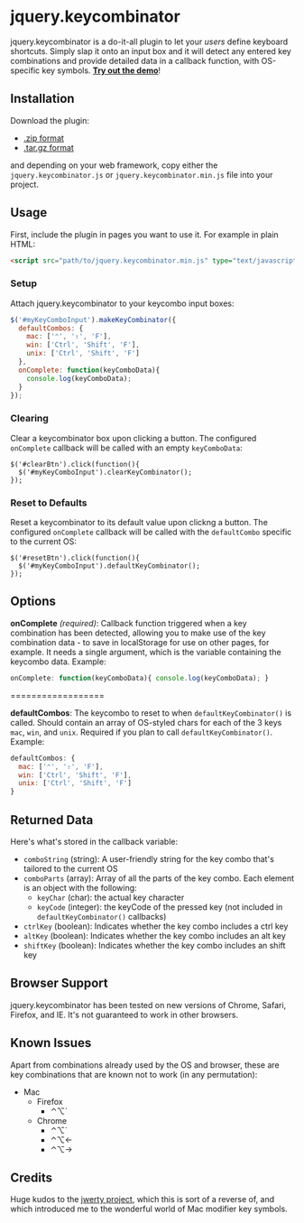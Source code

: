 jquery.keycombinator
====================
jquery.keycombinator is a do-it-all plugin to let your _users_ define keyboard shortcuts. Simply slap it onto an input box and it will detect any entered key combinations and provide detailed data in a callback function, with OS-specific key symbols. [**Try out the demo**][demo]!

Installation
------------
Download the plugin:

- [.zip format][zip]
- [.tar.gz format][tar]

and depending on your web framework, copy either the `jquery.keycombinator.js` or `jquery.keycombinator.min.js` file into your project.

Usage
-----
First, include the plugin in pages you want to use it. For example in plain HTML:

```html
<script src="path/to/jquery.keycombinator.min.js" type="text/javascript"></script>
```

### Setup
Attach jquery.keycombinator to your keycombo input boxes:

```js
$('#myKeyComboInput').makeKeyCombinator({
  defaultCombos: {
    mac: ['⌃', '⇧', 'F'],
    win: ['Ctrl', 'Shift', 'F'],
    unix: ['Ctrl', 'Shift', 'F']
  },
  onComplete: function(keyComboData){
    console.log(keyComboData);
  }
});
```

### Clearing
Clear a keycombinator box upon clicking a button. The configured `onComplete` callback will be called with an empty `keyComboData`:

```
$('#clearBtn').click(function(){
  $('#myKeyComboInput').clearKeyCombinator();
});
```

### Reset to Defaults
Reset a keycombinator to its default value upon clickng a button. The configured `onComplete` callback will be called with the `defaultCombo` specific to the current OS:

```
$('#resetBtn').click(function(){
  $('#myKeyComboInput').defaultKeyCombinator();
});
```

Options
-------
__onComplete__ _(required)_: Callback function triggered when a key combination has been detected, allowing you to make use of the key combination data - to save in localStorage for use on other pages, for example. It needs a single argument, which is the variable containing the keycombo data. Example:

```js
onComplete: function(keyComboData){ console.log(keyComboData); }
```

==================

__defaultCombos__: The keycombo to reset to when `defaultKeyCombinator()` is called. Should contain an array of OS-styled chars for each of the 3 keys `mac`, `win`, and `unix`. Required if you plan to call `defaultKeyCombinator()`. Example:

```js
defaultCombos: {
  mac: ['⌃', '⇧', 'F'],
  win: ['Ctrl', 'Shift', 'F'],
  unix: ['Ctrl', 'Shift', 'F']
}
```

Returned Data
-------------
Here's what's stored in the callback variable:

- `comboString` (string): A user-friendly string for the key combo that's tailored to the current OS
- `comboParts` (array): Array of all the parts of the key combo. Each element is an object with the following:
  - `keyChar` (char): the actual key character
  - `keyCode` (integer): the keyCode of the pressed key (not included in `defaultKeyCombinator()` callbacks)
- `ctrlKey` (boolean): Indicates whether the key combo includes a ctrl key
- `altKey` (boolean): Indicates whether the key combo includes an alt key
- `shiftKey` (boolean): Indicates whether the key combo includes an shift key

Browser Support
---------------
jquery.keycombinator has been tested on new versions of Chrome, Safari, Firefox, and IE. It's not guaranteed to work in other browsers.

Known Issues
------------
Apart from combinations already used by the OS and browser, these are key combinations that are known not to work (in any permutation):

- Mac
  - Firefox
      - ⌃⌥`
  - Chrome
      - ⌃⌥`
      - ⌃⌥←
      - ⌃⌥→

Credits
-------
Huge kudos to the [jwerty project][jwerty], which this is sort of a reverse of, and which introduced me to the wonderful world of Mac modifier key symbols.



[demo]: http://suan.github.com/jquery-keycombinator/ 
[zip]: https://github.com/suan/jquery-keycombinator/zipball/master
[tar]: https://github.com/suan/jquery-keycombinator/tarball/master
[jwerty]: http://keithcirkel.co.uk/jwerty/
